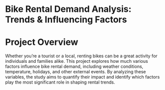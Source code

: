 # Bike Rental Demand Analysis: Trends & Influencing Factors


# Project Overview
 Whether you’re a tourist or a local, renting bikes can be a great activity for individuals and families alike. This project explores how much various factors influence bike rental demand, including weather conditions, temperature, holidays, and other external events. By analyzing these variables, the study aims to quantify their impact and identify which factors play the most significant role in shaping rental trends.
